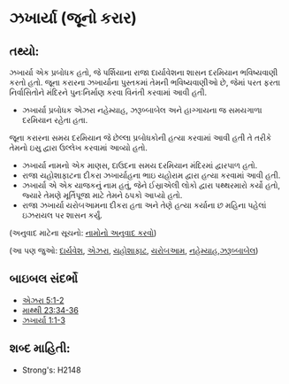 # ઝખાર્યા (જૂનો કરાર) 

## તથ્યો: 

ઝખાર્યા એક પ્રબોધક હતો, જે પર્શિયાના રાજા દાર્યાવેશના શાસન દરમિયાન ભવિષ્યવાણી કરતો હતો.
જૂના કરારના ઝખાર્યાના પુસ્તકમાં તેમની ભવિષ્યવાણીઓ છે, જેમાં પરત ફરતા નિર્વાસિતોને મંદિરને પુનઃનિર્માણ કરવા વિનંતી કરવામાં આવી હતી.

* ઝખાર્યા પ્રબોધક એઝરા નહેમ્યાહ, ઝરૂબ્બાબેલ અને હાગ્ગાયના જ સમયગાળા દરમિયાન રહેતા હતા.

જૂના કરારના સમય દરમિયાન જે છેલ્લા પ્રબોધકોની હત્યા કરવામાં આવી હતી તે તરીકે તેમનો ઇસુ દ્વારા ઉલ્લેખ કરવામાં આવ્યો હતો.

* ઝખાર્યા નામનો એક માણસ, દાઉદના સમય દરમિયાન મંદિરમાં દ્વારપાળ હતો.
* રાજા યહોશાફાટના દીકરા ઝખાર્યાહના ભાઇ યહોરામ દ્વારા હત્યા કરવામાં આવી હતી.
* ઝખાર્યા એ એક યાજકનું નામ હતું, જેને ઈસ્રાએલી લોકો દ્વારા પથ્થરમારો કર્યો હતો, જ્યારે તેમણે મૂર્તિપૂજા માટે તેમને ઠપકો આપ્યો હતો.
* રાજા ઝખાર્યા યરોબઆમના દીકરા હતા અને તેણે હત્યા કર્યાના છ મહિના પહેલાં ઇઝરાયલ પર શાસન કર્યું.

(અનુવાદ માટેના સૂચનો: [નામોનો અનુવાદ કરવો](rc://gu/ta/man/translate/translate-names))

(આ પણ જુઓ: [દાર્યવેશ](../names/darius.md), [એઝરા](../names/ezra.md), [યહોશાફાટ](../names/jehoshaphat.md), [યરોબઆમ](../names/jeroboam.md), [નહેમ્યાહ](../names/nehemiah.md),[ઝરૂબ્બાબેલ](../names/zerubbabel.md))

## બાઇબલ સંદર્ભો

* [એઝરા 5:1-2](rc://gu/tn/help/ezr/05/01)
* [માથ્થી 23:34-36](rc://gu/tn/help/mat/23/34)
* [ઝખાર્યા 1:1-3](rc://gu/tn/help/zec/01/01)

## શબ્દ માહિતી: 

* Strong's: H2148
